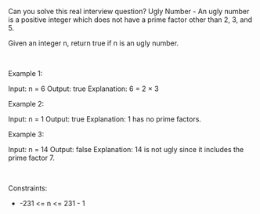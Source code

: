 Can you solve this real interview question? Ugly Number - An ugly number is a positive integer which does not have a prime factor other than 2, 3, and 5.

Given an integer n, return true if n is an ugly number.

 

Example 1:


Input: n = 6
Output: true
Explanation: 6 = 2 × 3


Example 2:


Input: n = 1
Output: true
Explanation: 1 has no prime factors.


Example 3:


Input: n = 14
Output: false
Explanation: 14 is not ugly since it includes the prime factor 7.


 

Constraints:

 * -231 <= n <= 231 - 1